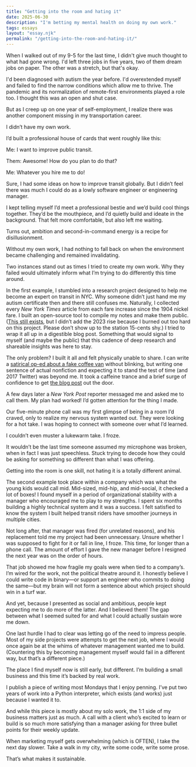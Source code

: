 ```yaml
---
title: "Getting into the room and hating it"
date: 2025-06-30
description: "I'm betting my mental health on doing my own work."
tags: essays
layout: "essay.njk"
permalink: "/getting-into-the-room-and-hating-it/"
---
```


When I walked out of my 9-5 for the last time, I didn't give much thought to what had gone wrong. I'd left three jobs in five years, two of them dream jobs on paper. The other was a stretch, but that's okay.

I'd been diagnosed with autism the year before. I'd overextended myself and failed to find the narrow conditions which allow me to thrive. The pandemic and its normalization of remote-first environments played a role too. I thought this was an open and shut case.

But as I creep up on one year of self-employment, I realize there was another component missing in my transportation career.

I didn’t have my own work.

I’d built a professional house of cards that went roughly like this:

Me: I want to improve public transit.

Them: Awesome! How do you plan to do that?

Me: Whatever you hire me to do!

Sure, I had some ideas on how to improve transit globally. But I didn’t feel there was much I could do as a lowly software engineer or engineering manager.

I kept telling myself I’d meet a professional bestie and we’d build cool things together. They’d be the mouthpiece, and I’d quietly build and ideate in the background. That felt more comfortable, but also left me waiting.

Turns out, ambition and second-in-command energy is a recipe for disillusionment.

Without my own work, I had nothing to fall back on when the environment became challenging and remained invalidating.

Two instances stand out as times I tried to create my own work. Why they failed would ultimately inform what I’m trying to do differently this time around.

In the first example, I stumbled into a research project designed to help me become an expert on transit in NYC. Why someone didn’t just hand me my autism certificate then and there still confuses me. Naturally, I collected every *New York Times* article from each fare increase since the 1904 nickel fare. I built an open-source tool to compile my notes and make them public. ([This still exists](https://tyleragreen.com/history/timelines/fare-increases/), but I didn’t add the 2023 rise because I burned out too hard on this project. Please don’t show up to the station 15-cents shy.) I tried to wrap it all up in a digestible blog post. Something that would signal to myself (and maybe the public) that this cadence of deep research and shareable insights was here to stay.

The only problem? I built it all and felt physically unable to share. I can write a [satirical op-ed about a fake coffee van](https://fromscratchpress.com/opinion-keep-your-coffee-van-out-of-my-community/) without blinking, but writing one sentence of actual nonfiction and expecting it to stand the test of time (and 2017 Twitter) was beyond me. It took a caffeine trance and a brief surge of confidence to get [the blog post](https://tyleragreen.com/blog/2017/10/alls-fare-diving-into-mta-fares/) out the door.

A few days later a *New York Post* reporter messaged me and asked me to call them. My plan had worked! I’d gotten attention for the thing I made.

Our five-minute phone call was my first glimpse of being in a room I’d craved, only to realize my nervous system wanted out. They were looking for a hot take. I was hoping to connect with someone over what I’d learned.

I couldn’t even muster a lukewarm take. I froze.

It wouldn’t be the last time someone assumed my microphone was broken, when in fact I was just speechless. Stuck trying to decode how they could be asking for something so different than what I was offering.

Getting into the room is one skill, not hating it is a totally different animal.

The second example took place within a company which was what the young kids would call mid. Mid-sized, mid-hip, and mid-social, it checked a lot of boxes! I found myself in a period of organizational stability with a manager who encouraged me to play to my strengths. I spent six months building a highly technical system and it was a success. I felt satisfied to know the system I built helped transit riders have smoother journeys in multiple cities.

Not long after, that manager was fired (for unrelated reasons), and his replacement told me my project had been unnecessary. Unsure whether I was supposed to fight for it or fall in line, I froze. This time, for longer than a phone call. The amount of effort I gave the new manager before I resigned the next year was on the order of hours.

That job showed me how fragile my goals were when tied to a company’s. I’m wired for the work, not the political theatre around it. I honestly believe I could write code in binary—or support an engineer who commits to doing the same—but my brain will not form a sentence about which project should win in a turf war.

And yet, because I presented as social and ambitious, people kept expecting me to do more of the latter. And I believed them! The gap between what I seemed suited for and what I could actually sustain wore me down.

One last hurdle I had to clear was letting go of the need to impress people. Most of my side projects were attempts to get the next job, where I would once again be at the whims of whatever management wanted me to build. (Countering this by becoming management myself would fail in a different way, but that’s a different piece.)

The place I find myself now is still early, but different. I’m building a small business and this time it’s backed by real work.

I publish a piece of writing most Mondays that I enjoy penning. I’ve put two years of work into a Python interpreter, which exists (and works) just because I wanted it to.

And while this piece is mostly about my solo work, the 1:1 side of my business matters just as much. A call with a client who’s excited to learn or build is so much more satisfying than a manager asking for three bullet points for their weekly update.

When marketing myself gets overwhelming (which is OFTEN), I take the next day slower. Take a walk in my city, write some code, write some prose.

That’s what makes it sustainable.
